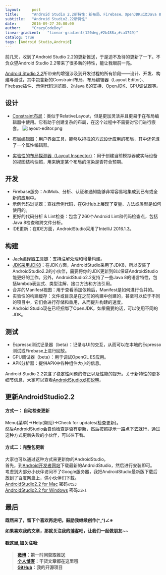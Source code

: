 ```yaml
---
layout:     post
title:      "Android Studio 2.2新特性：新布局、Firebase、OpenJDK以及Java 8"
subtitle:   "Android Studio2.22新特性"
date:       2016-09-27 20:00:00
author:     "CrazyCodeBoy"
linear-gradient:   "linear-gradient(120deg,#2b488a,#ca3749)"
catalog: true
tags: [Android Studio,Android]
---
```


前几天，收到了Android Studio 2.2的更新推送，于是迫不及待的更新了一下。不负众望Android Studio 2.2带来了很多新的特性，能让我眼前一亮。

[Android Studio 2.2](https://developer.android.com/studio/install.html)所带来的增强涉及到开发过程的所有阶段——设计、开发、构建与测试，其中包含新的Constraint布局、布局编辑器（Layout Editor）、Firebase插件、示例代码浏览器、对Java 8的支持、OpenJDK、GPU调试器等。

## 设计

* [Constraint布局](https://developer.android.com/training/constraint-layout/index.html)：类似于RelativeLayout，但是更加灵活并且更易于在布局编辑器中使用。它有助于创建复杂的布局，在这个过程中不需要对它们进行嵌套。
![layout-editor.png](http://upload-images.jianshu.io/upload_images/904056-1eae954ef8fad8e5.png?imageMogr2/auto-orient/strip%7CimageView2/2/w/1240)

* [布局编辑器](https://developer.android.com/studio/write/layout-editor.html)：用户界面工具，能够以拖拽的方式设计应用的布局，其中还包含了一个属性编辑器。
* [实验性的布局探测器（Layout Inspector）](http://tools.android.com/tech-docs/layout-inspector)：用于创建当前模拟器或实际设备的视图结构快照，用来确定某个布局的渲染是否符合预期。

## 开发
* Firebase服务：AdMob、分析、认证和通知能够非常容易地集成到已有或全新的应用中。
* 示例代码浏览器：查找示例代码，在GitHub上展现了变量、方法或类型是如何使用的。
* 更好的代码分析 & Lint检查：包含了260个Android Lint和代码检查点，包括Java 8检查和跨文件分析。
* IDE更新：在IDE方面，AndroidStudio采用了IntelliJ 2016.1.3。

## 构建
* [Jack编译器工具链](https://source.android.com/source/jack.html)：支持注解处理和增量构建。
* [JDK采用JDK8](https://developer.android.com/guide/platform/j8-jack.html)：在JDK方面，AndroidStudio采用了JDK8，所以安装了AndroidStudio2.2的小伙伴，需要将你的JDK更新到8以保证AndroidStudio能更好的工作。另外，AndroidStudio2.2支持了一些Java 8的语言特性，包括lambda表达式、类型注解、接口方法和方法引用。
* 合并的Manifest视图：用于查看添加依赖后，Manifest是如何进行合并的。
* 实验性的构建缓存：文件或目录是在之前的构建中创建的，甚至可以位于不同的项目中，它们会进行存储和重用，从而提升构建的速度。
* Android Studio现在已经捆绑了OpenJDK，如果需要的话，可以使用不同的JDK。

## 测试

* Espresso测试记录器（beta）：记录与UI的交互，从而可以在本地的Espresso测试或Firebase上进行回放。
* GPU调试器（beta）：用于调试OpenGL ES应用。
* APK分析器：提供APK中各种组件大小的信息。

 Android Studio 2.2包含了稳定性问题的修正以及性能的提升。关于新特性的更多细节信息，大家可以查看[AndroidStudio发布说明](https://developer.android.com/studio/releases/index.html)。

## 更新AndroidStudio2.2

#### 方式一： 自动检查更新
Menu(菜单)->Help(帮助)->Check for updates(检查更新)。  
然后AndroidStudio会自动检查是否有更新，然后按照提示一路点下去就行，通过这种方式更新失败的小伙伴，可以往下看。

#### 方式二：完整包更新
大家也可以通过这种方式来更新你的AndroidStudio。  
首先，到[Android开发者网站](https://developer.android.com/studio/install.html)下载最新的AndroidStudio，然后进行安装即可。  
考虑到大部分小伙伴访问不了Google服务器，我把AndroidStudio最新版下载后放到了百度网盘上，供小伙伴们下载。  
[AndroidStudio2.2 for Mac](http://pan.baidu.com/s/1dFun0pN)  密码`xt53`     
[AndroidStudio2.2 for Windows](http://pan.baidu.com/s/1dEW6UUt) 密码`zikl`

## 最后

**既然来了，留下个喜欢再走吧，鼓励我继续创作(^_^)∠※**   

**如果喜欢我的文章，那就关注我的[博客](http://www.cboy.me/)吧，让我们一起做朋友~~**

#### 戳这里,加关注哦:   

>**[微博](http://weibo.com/u/6003602003)：第一时间获取推送**    
**[个人博客](http://www.cboy.me/)：干货文章都在这里哦**  
**[GitHub](https://github.com/crazycodeboy/)：我的开源项目**     